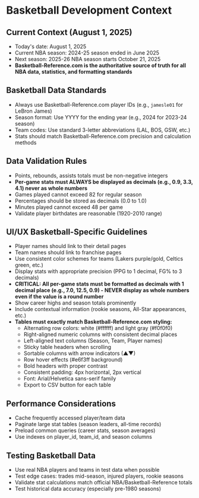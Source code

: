 # Basketball Development Context

## Current Context (August 1, 2025)
- Today's date: August 1, 2025
- Current NBA season: 2024-25 season ended in June 2025
- Next season: 2025-26 NBA season starts October 21, 2025
- **Basketball-Reference.com is the authoritative source of truth for all NBA data, statistics, and formatting standards**

## Basketball Data Standards
- Always use Basketball-Reference.com player IDs (e.g., `jamesle01` for LeBron James)
- Season format: Use YYYY for the ending year (e.g., 2024 for 2023-24 season)
- Team codes: Use standard 3-letter abbreviations (LAL, BOS, GSW, etc.)
- Stats should match Basketball-Reference.com precision and calculation methods

## Data Validation Rules
- Points, rebounds, assists totals must be non-negative integers
- **Per-game stats must ALWAYS be displayed as decimals (e.g., 0.9, 3.3, 4.1) never as whole numbers**
- Games played cannot exceed 82 for regular season
- Percentages should be stored as decimals (0.0 to 1.0)
- Minutes played cannot exceed 48 per game
- Validate player birthdates are reasonable (1920-2010 range)

## UI/UX Basketball-Specific Guidelines
- Player names should link to their detail pages
- Team names should link to franchise pages
- Use consistent color schemes for teams (Lakers purple/gold, Celtics green, etc.)
- Display stats with appropriate precision (PPG to 1 decimal, FG% to 3 decimals)
- **CRITICAL: All per-game stats must be formatted as decimals with 1 decimal place (e.g., 7.0, 12.5, 0.9) - NEVER display as whole numbers even if the value is a round number**
- Show career highs and season totals prominently
- Include contextual information (rookie seasons, All-Star appearances, etc.)
- **Tables must exactly match Basketball-Reference.com styling:**
  - Alternating row colors: white (#ffffff) and light gray (#f0f0f0)
  - Right-aligned numeric columns with consistent decimal places
  - Left-aligned text columns (Season, Team, Player names)
  - Sticky table headers when scrolling
  - Sortable columns with arrow indicators (▲▼)
  - Row hover effects (#e6f3ff background)
  - Bold headers with proper contrast
  - Consistent padding: 4px horizontal, 2px vertical
  - Font: Arial/Helvetica sans-serif family
  - Export to CSV button for each table

## Performance Considerations
- Cache frequently accessed player/team data
- Paginate large stat tables (season leaders, all-time records)
- Preload common queries (career stats, season averages)
- Use indexes on player_id, team_id, and season columns

## Testing Basketball Data
- Use real NBA players and teams in test data when possible
- Test edge cases: trades mid-season, injured players, rookie seasons
- Validate stat calculations match official NBA/Basketball-Reference totals
- Test historical data accuracy (especially pre-1980 seasons)
